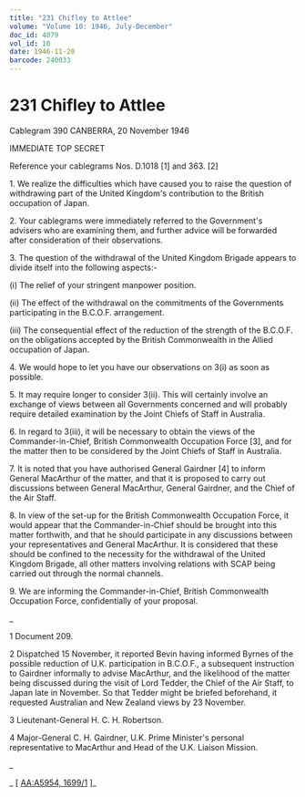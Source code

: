 ```yaml
---
title: "231 Chifley to Attlee"
volume: "Volume 10: 1946, July-December"
doc_id: 4079
vol_id: 10
date: 1946-11-20
barcode: 240033
---
```


# 231 Chifley to Attlee

Cablegram 390 CANBERRA, 20 November 1946

IMMEDIATE TOP SECRET

Reference your cablegrams Nos. D.1018 [1] and 363. [2]

1\. We realize the difficulties which have caused you to raise the question of withdrawing part of the United Kingdom's contribution to the British occupation of Japan.

2\. Your cablegrams were immediately referred to the Government's advisers who are examining them, and further advice will be forwarded after consideration of their observations.

3\. The question of the withdrawal of the United Kingdom Brigade appears to divide itself into the following aspects:-

(i) The relief of your stringent manpower position.

(ii) The effect of the withdrawal on the commitments of the Governments participating in the B.C.O.F. arrangement.

(iii) The consequential effect of the reduction of the strength of the B.C.O.F. on the obligations accepted by the British Commonwealth in the Allied occupation of Japan.

4\. We would hope to let you have our observations on 3(i) as soon as possible.

5\. It may require longer to consider 3(ii). This will certainly involve an exchange of views between all Governments concerned and will probably require detailed examination by the Joint Chiefs of Staff in Australia.

6\. In regard to 3(iii), it will be necessary to obtain the views of the Commander-in-Chief, British Commonwealth Occupation Force [3], and for the matter then to be considered by the Joint Chiefs of Staff in Australia.

7\. It is noted that you have authorised General Gairdner [4] to inform General MacArthur of the matter, and that it is proposed to carry out discussions between General MacArthur, General Gairdner, and the Chief of the Air Staff.

8\. In view of the set-up for the British Commonwealth Occupation Force, it would appear that the Commander-in-Chief should be brought into this matter forthwith, and that he should participate in any discussions between your representatives and General MacArthur. It is considered that these should be confined to the necessity for the withdrawal of the United Kingdom Brigade, all other matters involving relations with SCAP being carried out through the normal channels.

9\. We are informing the Commander-in-Chief, British Commonwealth Occupation Force, confidentially of your proposal.

_

1 Document 209.

2 Dispatched 15 November, it reported Bevin having informed Byrnes of the possible reduction of U.K. participation in B.C.O.F., a subsequent instruction to Gairdner informally to advise MacArthur, and the likelihood of the matter being discussed during the visit of Lord Tedder, the Chief of the Air Staff, to Japan late in November. So that Tedder might be briefed beforehand, it requested Australian and New Zealand views by 23 November.

3 Lieutenant-General H. C. H. Robertson.

4 Major-General C. H. Gairdner, U.K. Prime Minister's personal representative to MacArthur and Head of the U.K. Liaison Mission.

_

_ [ [AA:A5954, 1699/1](http://www.naa.gov.au/cgi-bin/Search?O=I&Number=240033) ]_
